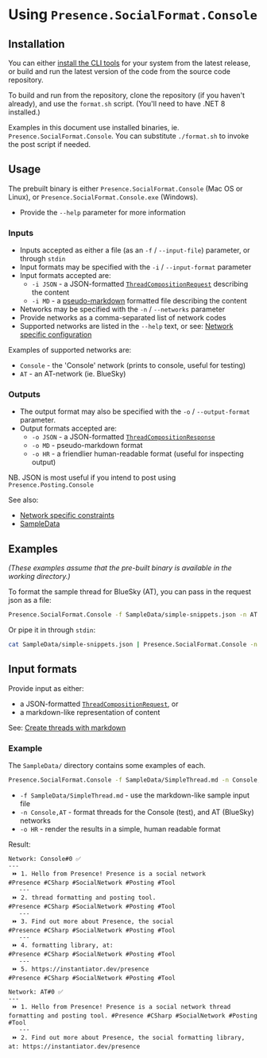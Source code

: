 # Using `Presence.SocialFormat.Console`

## Installation

You can either [install the CLI tools](install-cli-tools.md) for your system from the latest release, or build and run the latest version of the code from the source code repository.

To build and run from the repository, clone the repository (if you haven't already), and use the `format.sh` script. (You'll need to have .NET 8 installed.)

Examples in this document use installed binaries, ie. `Presence.SocialFormat.Console`. You can substitute `./format.sh` to invoke the post script if needed.

## Usage

The prebuilt binary is either `Presence.SocialFormat.Console` (Mac OS or Linux), or `Presence.SocialFormat.Console.exe` (Windows).

- Provide the `--help` parameter for more information

### Inputs

- Inputs accepted as either a file (as an `-f` / `--input-file`) parameter, or through `stdin`
- Input formats may be specified with the `-i` / `--input-format` parameter
- Input formats accepted are:
  - `-i JSON` - a JSON-formatted [`ThreadCompositionRequest`](https://github.com/instantiator/presence/blob/main/Presence.SocialFormat.Lib/DTO/ThreadCompositionRequest.cs) describing the content
  - `-i MD` - a [pseudo-markdown](https://instantiator.dev/presence/guides/create-with-markdown.html) formatted file describing the content
- Networks may be specified with the `-n` / `--networks` parameter
- Provide networks as a comma-separated list of network codes
- Supported networks are listed in the `--help` text, or see: [Network specific configuration](../guides/network-specifics.md)

Examples of supported networks are:

- `Console` - the 'Console' network (prints to console, useful for testing)
- `AT` - an AT-network (ie. BlueSky)

### Outputs

- The output format may also be specified with the `-o` / `--output-format` parameter.
- Output formats accepted are:
  - `-o JSON` - a JSON-formatted [`ThreadCompositionResponse`](https://github.com/instantiator/presence/blob/main/Presence.SocialFormat.Lib/DTO/ThreadCompositionResponse.cs)
  - `-o MD` - pseudo-markdown format
  - `-o HR` - a friendlier human-readable format (useful for inspecting output)

NB. JSON is most useful if you intend to post using `Presence.Posting.Console`

See also:

* [Network specific constraints](../guides/network-constraints.md)
* [SampleData](https://github.com/instantiator/presence/tree/main/SampleData)

## Examples

_(These examples assume that the pre-built binary is available in the working directory.)_

To format the sample thread for BlueSky (AT), you can pass in the request json as a file:

```bash
Presence.SocialFormat.Console -f SampleData/simple-snippets.json -n AT
```

Or pipe it in through `stdin`:

```bash
cat SampleData/simple-snippets.json | Presence.SocialFormat.Console -n AT
```

## Input formats

Provide input as either:

* a JSON-formatted [`ThreadCompositionRequest`](https://github.com/instantiator/presence/blob/main/Presence.SocialFormat.Lib/DTO/ThreadCompositionRequest.cs), or
* a markdown-like representation of content

See: [Create threads with markdown](../guides/create-with-markdown.md)

### Example

The `SampleData/` directory contains some examples of each.

```bash
Presence.SocialFormat.Console -f SampleData/SimpleThread.md -n Console,AT -o HR
```

- `-f SampleData/SimpleThread.md` - use the markdown-like sample input file
- `-n Console,AT` - format threads for the Console (test), and AT (BlueSky) networks
- `-o HR` - render the results in a simple, human readable format

Result:

```text
Network: Console#0 ✅
---
 ⏩ 1. Hello from Presence! Presence is a social network
#Presence #CSharp #SocialNetwork #Posting #Tool
   ---
 ⏩ 2. thread formatting and posting tool.
#Presence #CSharp #SocialNetwork #Posting #Tool
   ---
 ⏩ 3. Find out more about Presence, the social
#Presence #CSharp #SocialNetwork #Posting #Tool
   ---
 ⏩ 4. formatting library, at:
#Presence #CSharp #SocialNetwork #Posting #Tool
   ---
 ⏩ 5. https://instantiator.dev/presence
#Presence #CSharp #SocialNetwork #Posting #Tool

Network: AT#0 ✅
---
 ⏩ 1. Hello from Presence! Presence is a social network thread formatting and posting tool. #Presence #CSharp #SocialNetwork #Posting #Tool
   ---
 ⏩ 2. Find out more about Presence, the social formatting library, at: https://instantiator.dev/presence
```

